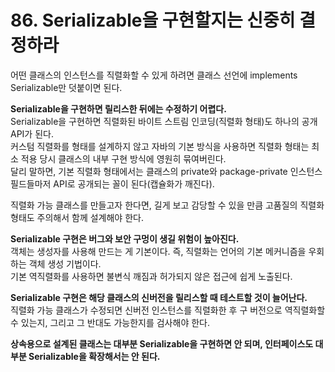 # 86. Serializable을 구현할지는 신중히 결정하라

어떤 클래스의 인스턴스를 직렬화할 수 있게 하려면 클래스 선언에 implements Serializable만 덧붙이면 된다.

**Serializable을 구현하면 릴리스한 뒤에는 수정하기 어렵다.**  
Serializable을 구현하면 직렬화된 바이트 스트림 인코딩(직렬화 형태)도 하나의 공개 API가 된다.  
커스텀 직렬화를 형태를 설계하지 않고 자바의 기본 방식을 사용하면 직렬화 형태는 최소 적용 당시 클래스의 내부 구현 방식에 영원히 묶여버린다.  
달리 말하면, 기본 직렬화 형태에서는 클래스의 private와 package-private 인스턴스 필드들마저 API로 공개되는 꼴이 된다(캡슐화가 깨진다).

직렬화 가능 클래스를 만들고자 한다면, 길게 보고 감당할 수 있을 만큼 고품질의 직렬화 형태도 주의해서 함께 설계해야 한다.

**Serializable 구현은 버그와 보안 구멍이 생길 위험이 높아진다.**  
객체는 생성자를 사용해 만드는 게 기본이다. 즉, 직렬화는 언어의 기본 메커니즘을 우회하는 객체 생성 기법이다.  
기본 역직렬화를 사용하면 불변식 깨짐과 허가되지 않은 접근에 쉽게 노출된다.

**Serializable 구현은 해당 클래스의 신버전을 릴리스할 때 테스트할 것이 늘어난다.**  
직렬화 가능 클래스가 수정되면 신버전 인스턴스를 직렬화한 후 구 버전으로 역직렬화할 수 있는지, 그리고 그 반대도 가능한지를 검사해야 한다.

**상속용으로 설계된 클래스는 대부분 Serializable을 구현하면 안 되며, 인터페이스도 대부분 Serializable을 확장해서는 안 된다.**